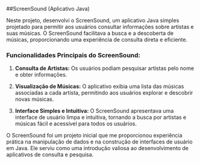 ##ScreenSound (Aplicativo Java)

Neste projeto, desenvolvi o ScreenSound, um aplicativo Java simples projetado para permitir aos usuários consultar informações sobre artistas e suas músicas. O ScreenSound facilitava a busca e a descoberta de músicas, proporcionando uma experiência de consulta direta e eficiente.

### Funcionalidades Principais do ScreenSound:

1. **Consulta de Artistas:** Os usuários podiam pesquisar artistas pelo nome e obter informações.

2. **Visualização de Músicas:** O aplicativo exibia uma lista das músicas associadas a cada artista, permitindo aos usuários explorar e descobrir novas músicas.

3. **Interface Simples e Intuitiva:** O ScreenSound apresentava uma interface de usuário limpa e intuitiva, tornando a busca por artistas e músicas fácil e acessível para todos os usuários.

O ScreenSound foi um projeto inicial que me proporcionou experiência prática na manipulação de dados e na construção de interfaces de usuário em Java. Ele serviu como uma introdução valiosa ao desenvolvimento de aplicativos de consulta e pesquisa.

